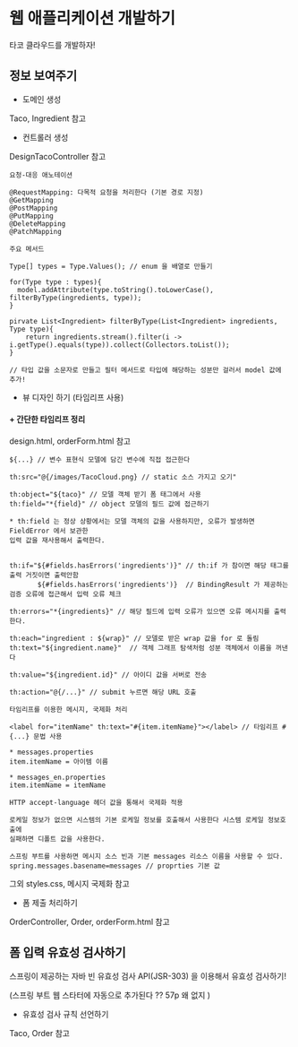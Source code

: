 # 웹 애플리케이션 개발하기

타코 클라우드를 개발하자! 

## 정보 보여주기 

* 도메인 생성

Taco, Ingredient 참고

* 컨트롤러 생성

DesignTacoController 참고

```
요청-대응 애노테이션

@RequestMapping: 다목적 요청을 처리한다 (기본 경로 지정)
@GetMapping
@PostMapping
@PutMapping
@DeleteMapping
@PatchMapping
```

```
주요 메서드

Type[] types = Type.Values(); // enum 을 배열로 만들기 

for(Type type : types){
  model.addAttribute(type.toString().toLowerCase(), filterByType(ingredients, type));
} 

pirvate List<Ingredient> filterByType(List<Ingredient> ingredients, Type type){
    return ingredients.stream().filter(i -> i.getType().equals(type)).collect(Collectors.toList());
}

// 타입 값을 소문자로 만들고 필터 메서드로 타입에 해당하는 성분만 걸러서 model 값에 추가!
```

* 뷰 디자인 하기 (타임리프 사용) 

#### + 간단한 타임리프 정리

design.html, orderForm.html 참고

```
${...} // 변수 표현식 모델에 담긴 변수에 직접 접근한다

th:src="@{/images/TacoCloud.png} // static 소스 가지고 오기"

th:object="${taco}" // 모델 객체 받기 폼 태그에서 사용
th:field="*{field}" // object 모델의 필드 값에 접근하기

* th:field 는 정상 상황에서는 모델 객체의 값을 사용하지만, 오류가 발생하면 FieldError 에서 보관한
입력 값을 재사용해서 출력한다.


th:if="${#fields.hasErrors('ingredients')}" // th:if 가 참이면 해당 태그를 출력 거짓이면 출력안함
       ${#fields.hasErrors('ingredients')}  // BindingResult 가 제공하는 검증 오류에 접근해서 입력 오류 체크

th:errors="*{ingredients}" // 해당 필드에 입력 오류가 있으면 오류 메시지를 출력한다.

th:each="ingredient : ${wrap}" // 모델로 받은 wrap 값을 for 로 돌림
th:text="${ingredient.name}"  // 객체 그래프 탐색처럼 성분 객체에서 이름을 꺼낸다

th:value="${ingredient.id}" // 아이디 값을 서버로 전송

th:action="@{/...}" // submit 누르면 해당 URL 호출
``` 
```
타임리프를 이용한 메시지, 국제화 처리

<label for="itemName" th:text="#{item.itemName}"></label> // 타임리프 #{...} 문법 사용

* messages.properties 
item.itemName = 아이템 이름
 
* messages_en.properties
item.itemName = itemName

HTTP accept-language 헤더 값을 통해서 국제화 적용

로케일 정보가 없으면 시스템의 기본 로케일 정보를 호출해서 사용한다 시스템 로케일 정보호출에
실패하면 디폴트 값을 사용한다.

스프링 부트를 사용하면 메시지 소스 빈과 기본 messages 리소스 이름을 사용할 수 있다.
spring.messages.basename=messages // proprties 기본 값
```
그외 styles.css, 메시지 국제화 참고


* 폼 제출 처리하기

OrderController, Order, orderForm.html 참고

## 폼 입력 유효성 검사하기

스프링이 제공하는 자바 빈 유효성 검사 API(JSR-303) 을 이용해서 유효성 검사하기!

(스프링 부트 웹 스타터에 자동으로 추가된다 ?? 57p 왜 없지 )

* 유효성 검사 규칙 선언하기

Taco, Order 참고

